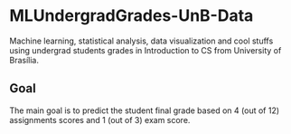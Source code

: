 # MLUndergradGrades-UnB-Data

Machine learning, statistical analysis, data visualization and cool stuffs using undergrad students grades in Introduction to CS from University of Brasília.

## Goal

The main goal is to predict the student final grade based on 4 (out of 12) assignments scores and 1 (out of 3) exam score.